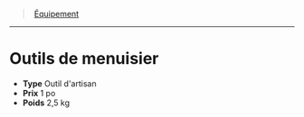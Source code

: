 ﻿> [Équipement](hd_equipment.md)

---

# Outils de menuisier

- **Type** Outil d'artisan
- **Prix** 1 po
- **Poids** 2,5 kg

